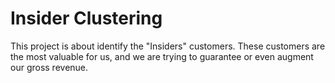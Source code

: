 # Insider Clustering

This project  is about identify the "Insiders" customers. These customers are the most valuable for us, and we are trying to guarantee or even augment our gross revenue.

